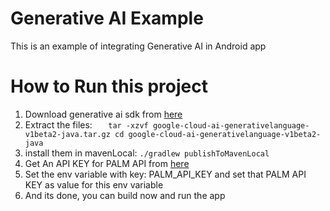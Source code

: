 # Generative AI Example #

This is an example of integrating Generative AI in Android app


# How to Run this project #

1. Download generative ai sdk from [here](https://storage.googleapis.com/generativeai-downloads/clients/google-cloud-ai-generativelanguage-v1beta2-java.tar.gz)
2. Extract the files:
`   tar -xzvf google-cloud-ai-generativelanguage-v1beta2-java.tar.gz
   cd google-cloud-ai-generativelanguage-v1beta2-java`
3. install them in mavenLocal: `./gradlew publishToMavenLocal`
4. Get An API KEY for PALM API from [here](https://makersuite.google.com/app/apikey)
5. Set the env variable with key: PALM_API_KEY and set that PALM API KEY as value for this env variable
6. And its done, you can build now and run the app

